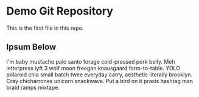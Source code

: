 # Demo Git Repository

This is the first file in this repo.

## Ipsum Below

I'm baby mustache palo santo forage cold-pressed pork belly. Meh letterpress lyft 3 wolf moon freegan knausgaard farm-to-table. YOLO polaroid chia small batch twee everyday carry, aesthetic literally brooklyn. Cray chicharrones unicorn snackwave. Put a bird on it praxis hashtag man braid ramps mixtape.